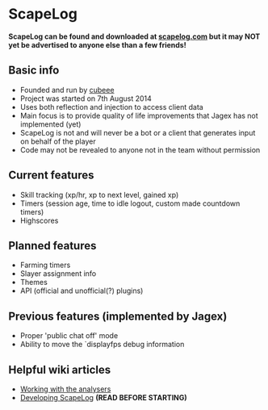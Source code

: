 ScapeLog
========

**ScapeLog can be found and downloaded at [scapelog.com](https://www.scapelog.com/) but it may NOT yet be advertised to anyone else than a few friends!**

## Basic info
* Founded and run by [cubeee](https://bitbucket.org/cubeee)
* Project was started on 7th August 2014
* Uses both reflection and injection to access client data
* Main focus is to provide quality of life improvements that Jagex has not implemented (yet)
* ScapeLog is not and will never be a bot or a client that generates input on behalf of the player
* Code may not be revealed to anyone not in the team without permission

## Current features
* Skill tracking (xp/hr, xp to next level, gained xp)
* Timers (session age, time to idle logout, custom made countdown timers)
* Highscores

## Planned features
* Farming timers
* Slayer assignment info
* Themes
* API (official and unofficial(?) plugins)

## Previous features (implemented by Jagex)
* Proper 'public chat off' mode
* Ability to move the `displayfps debug information

## Helpful wiki articles
* [Working with the analysers](https://bitbucket.org/scapelog/scapelog-client/wiki/Working%20with%20the%20analysers)
* [Developing ScapeLog](https://bitbucket.org/scapelog/scapelog-client/wiki/Developing%20ScapeLog) **(READ BEFORE STARTING)**